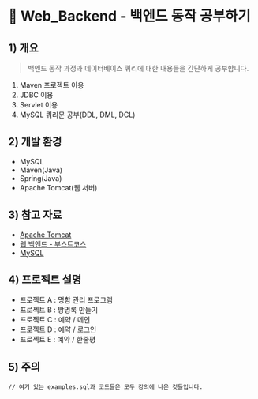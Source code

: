 # :book: Web_Backend - 백엔드 동작 공부하기
## 1) 개요
> 백엔드 동작 과정과 데이터베이스 쿼리에 대한 내용들을 간단하게 공부합니다.
1. Maven 프로젝트 이용
2. JDBC 이용
3. Servlet 이용
4. MySQL 쿼리문 공부(DDL, DML, DCL)

## 2) 개발 환경
- MySQL
- Maven(Java)
- Spring(Java)
- Apache Tomcat(웹 서버)

## 3) 참고 자료
- <a href="https://tomcat.apache.org/">Apache Tomcat</a>
- <a href="https://www.boostcourse.org/web326/joinLectures/28762">웹 백엔드 - 부스트코스</a>
- <a href="https://www.mysql.com/">MySQL</a>

## 4) 프로젝트 설명
- 프로젝트 A : 명함 관리 프로그램
- 프로젝트 B : 방명록 만들기
- 프로젝트 C : 예약 / 메인
- 프로젝트 D : 예약 / 로그인
- 프로젝트 E : 예약 / 한줄평

## 5) 주의
~~~
// 여기 있는 examples.sql과 코드들은 모두 강의에 나온 것들입니다.
~~~